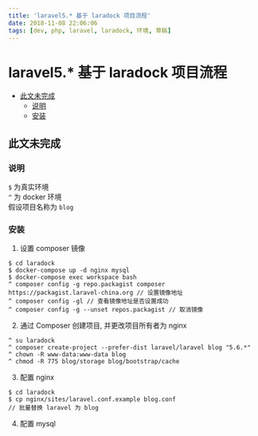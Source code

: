```yaml
---
title: 'laravel5.* 基于 laradock 项目流程'
date: 2018-11-08 22:06:06
tags: [dev, php, laravel, laradock, 环境, 草稿]
---
```

# laravel5.* 基于 laradock 项目流程

<!-- MarkdownTOC -->

- [此文未完成](#%E6%AD%A4%E6%96%87%E6%9C%AA%E5%AE%8C%E6%88%90)
    - [说明](#%E8%AF%B4%E6%98%8E)
    - [安装](#%E5%AE%89%E8%A3%85)

<!-- /MarkdownTOC -->

<a id="%E6%AD%A4%E6%96%87%E6%9C%AA%E5%AE%8C%E6%88%90"></a>
## 此文未完成

<a id="%E8%AF%B4%E6%98%8E"></a>
### 说明
`$` 为真实环境  
`^` 为 docker 环境  
假设项目名称为 `blog`

<a id="%E5%AE%89%E8%A3%85"></a>
### 安装
1. 设置 composer 镜像
```
$ cd laradock
$ docker-compose up -d nginx mysql
$ docker-compose exec workspace bash
^ composer config -g repo.packagist composer https://packagist.laravel-china.org // 设置镜像地址
^ composer config -gl // 查看镜像地址是否设置成功
^ composer config -g --unset repos.packagist // 取消镜像
```
2. 通过 Composer 创建项目, 并更改项目所有者为 nginx
```
^ su laradock
^ composer create-project --prefer-dist laravel/laravel blog "5.6.*"
^ chown -R www-data:www-data blog
^ chmod -R 775 blog/storage blog/bootstrap/cache
```

3. 配置 nginx
```
$ cd laradock
$ cp nginx/sites/laravel.conf.example blog.conf
// 批量替换 laravel 为 blog
```

4. 配置 mysql
```
```
